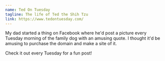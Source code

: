 ```yaml
---
name: Ted On Tuesday
tagline: The life of Ted the Shih Tzu
link: https://www.tedontuesday.com/
---
```


My dad started a thing on Facebook where he'd post a picture every Tuesday morning of the family dog with an amusing quote. I thought it'd be amusing to purchase the domain and make a site of it.

Check it out every Tuesday for a fun post!
